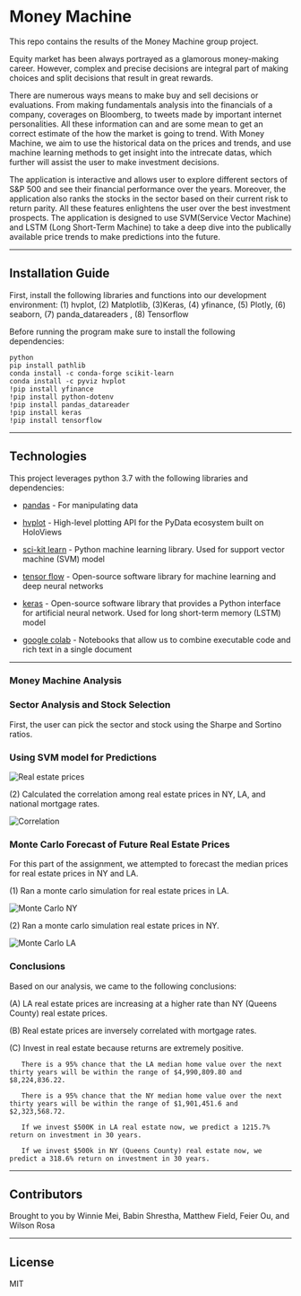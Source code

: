 # Money Machine

This repo contains the results of the Money Machine group project. 
<br />

</p>

Equity market has been always portrayed as a glamorous money-making career. However, complex and precise decisions are integral part of making choices and split decisions that result in great rewards.

There are numerous ways means to make buy and sell decisions or evaluations. From making fundamentals analysis into the financials of a company, coverages on Bloomberg, to tweets made by important internet personalities. All these information can and are some mean to get an correct estimate of the how the market is going to trend.
With Money Machine, we aim to use the historical data on the prices and trends, and use machine learning methods to get insight into the intrecate datas, which further will assist the user to make investment decisions.

The application is interactive and allows user to explore different sectors of S&P 500 and see their financial performance over the years. Moreover, the application also ranks the stocks in the sector based on their current risk to return parity. All these features enlightens the user over the best investment prospects.
The application is designed to use SVM(Service Vector Machine) and LSTM (Long Short-Term Machine) to take a deep dive into the publically available price trends to make predictions into the future.

</font>

---

## Installation Guide

First, install the following libraries and functions into our development environment:
(1) hvplot, (2) Matplotlib, (3)Keras, (4) yfinance, (5) Plotly, (6) seaborn, (7) panda_datareaders , (8) Tensorflow

Before running the program make sure to install the following dependencies:

    python
    pip install pathlib
    conda install -c conda-forge scikit-learn
    conda install -c pyviz hvplot
    !pip install yfinance
    !pip install python-dotenv
    !pip install pandas_datareader
    !pip install keras
    !pip install tensorflow

---

## Technologies

This project leverages python 3.7 with the following libraries and dependencies:

* [pandas](https://github.com/pandas-dev/pandas) - For manipulating data

* [hvplot](https://github.com/holoviz/hvplot) - High-level plotting API for the PyData ecosystem built on HoloViews

* [sci-kit learn](https://github.com/scikit-learn/scikit-learn) - Python machine learning library. Used for support vector machine (SVM) model

* [tensor flow](https://github.com/tensorflow/tensorflow) - Open-source software library for machine learning and deep neural networks

* [keras](https://github.com/keras-team/keras) - Open-source software library that provides a Python interface for artificial neural network. Used for long short-term memory (LSTM) model

* [google colab](https://github.com/googlecolab/colabtools) - Notebooks that allow us to combine executable code and rich text in a single document

---

### **Money Machine Analysis**


### **Sector Analysis and Stock Selection**

First, the user can pick the sector and stock using the Sharpe and Sortino ratios.

### **Using SVM model for Predictions**


![Real estate prices](./images/realestatehistoricalprices.png)

(2) Calculated the correlation among real estate prices in NY, LA, and national mortgage rates.

![Correlation](./images/correlation.png)

### **Monte Carlo Forecast of Future Real Estate Prices**

For this part of the assignment, we attempted to forecast the median prices for real estate prices in NY and LA. 

(1) Ran a monte carlo simulation for real estate prices in LA.

![Monte Carlo NY](./images/montecarlola.png)

(2) Ran a monte carlo simulation real estate prices in NY.

![Monte Carlo LA](./images/montecarlony.png)

### **Conclusions**

Based on our analysis, we came to the following conclusions:

(A) LA real estate prices are increasing at a higher rate than NY (Queens County) real estate prices.

(B) Real estate prices are inversely correlated with mortgage rates.

(C) Invest in real estate because returns are extremely positive.
       
       There is a 95% chance that the LA median home value over the next thirty years will be within the range of $4,990,809.80 and $8,224,836.22.

       There is a 95% chance that the NY median home value over the next thirty years will be within the range of $1,901,451.6 and $2,323,568.72.

       If we invest $500K in LA real estate now, we predict a 1215.7% return on investment in 30 years.

       If we invest $500k in NY (Queens County) real estate now, we predict a 318.6% return on investment in 30 years.

---
## Contributors

Brought to you by Winnie Mei, Babin Shrestha, Matthew Field, Feier Ou, and Wilson Rosa 

---
## License

MIT
